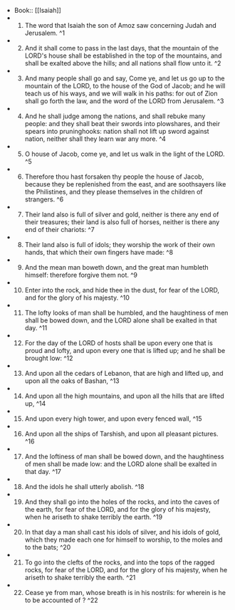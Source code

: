 - Book:: [[Isaiah]]
- 1. The word that Isaiah the son of Amoz saw concerning Judah and Jerusalem. ^1
- 2. And it shall come to pass in the last days, that the mountain of the LORD's house shall be established in the top of the mountains, and shall be exalted above the hills; and all nations shall flow unto it. ^2
- 3. And many people shall go and say, Come ye, and let us go up to the mountain of the LORD, to the house of the God of Jacob; and he will teach us of his ways, and we will walk in his paths: for out of Zion shall go forth the law, and the word of the LORD from Jerusalem. ^3
- 4. And he shall judge among the nations, and shall rebuke many people: and they shall beat their swords into plowshares, and their spears into pruninghooks: nation shall not lift up sword against nation, neither shall they learn war any more. ^4
- 5. O house of Jacob, come ye, and let us walk in the light of the LORD. ^5
- 6. Therefore thou hast forsaken thy people the house of Jacob, because they be replenished from the east, and are soothsayers like the Philistines, and they please themselves in the children of strangers. ^6
- 7. Their land also is full of silver and gold, neither is there any end of their treasures; their land is also full of horses, neither is there any end of their chariots: ^7
- 8. Their land also is full of idols; they worship the work of their own hands, that which their own fingers have made: ^8
- 9. And the mean man boweth down, and the great man humbleth himself: therefore forgive them not. ^9
- 10. Enter into the rock, and hide thee in the dust, for fear of the LORD, and for the glory of his majesty. ^10
- 11. The lofty looks of man shall be humbled, and the haughtiness of men shall be bowed down, and the LORD alone shall be exalted in that day. ^11
- 12. For the day of the LORD of hosts shall be upon every one that is proud and lofty, and upon every one that is lifted up; and he shall be brought low: ^12
- 13. And upon all the cedars of Lebanon, that are high and lifted up, and upon all the oaks of Bashan, ^13
- 14. And upon all the high mountains, and upon all the hills that are lifted up, ^14
- 15. And upon every high tower, and upon every fenced wall, ^15
- 16. And upon all the ships of Tarshish, and upon all pleasant pictures. ^16
- 17. And the loftiness of man shall be bowed down, and the haughtiness of men shall be made low: and the LORD alone shall be exalted in that day. ^17
- 18. And the idols he shall utterly abolish. ^18
- 19. And they shall go into the holes of the rocks, and into the caves of the earth, for fear of the LORD, and for the glory of his majesty, when he ariseth to shake terribly the earth. ^19
- 20. In that day a man shall cast his idols of silver, and his idols of gold, which they made each one for himself to worship, to the moles and to the bats; ^20
- 21. To go into the clefts of the rocks, and into the tops of the ragged rocks, for fear of the LORD, and for the glory of his majesty, when he ariseth to shake terribly the earth. ^21
- 22. Cease ye from man, whose breath is in his nostrils: for wherein is he to be accounted of ? ^22
